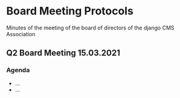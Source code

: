 # Board Meeting Protocols

Minutes of the meeting of the board of directors of the django CMS Association

## Q2 Board Meeting 15.03.2021

### Agenda

- ...
- ...

